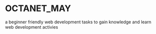 # OCTANET_MAY
a beginner friendly web development tasks to gain knowledge and learn web development activies 
